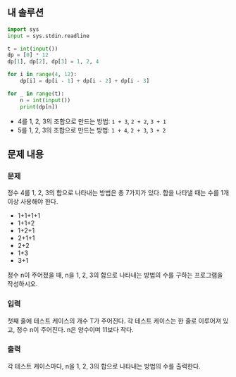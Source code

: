 ## 내 솔루션
```python
import sys
input = sys.stdin.readline

t = int(input())
dp = [0] * 12
dp[1], dp[2], dp[3] = 1, 2, 4

for i in range(4, 12):
    dp[i] = dp[i - 1] + dp[i - 2] + dp[i - 3]

for _ in range(t):
    n = int(input())
    print(dp[n])
```
- 4를 1, 2, 3의 조합으로 만드는 방법: `1 + 3`, `2 + 2`, `3 + 1`
- 5를 1, 2, 3의 조합으로 만드는 방법: `1 + 4`, `2 + 3`, `3 + 2`

## 문제 내용
### 문제
정수 4를 1, 2, 3의 합으로 나타내는 방법은 총 7가지가 있다. 합을 나타낼 때는 수를 1개 이상 사용해야 한다.

- 1+1+1+1
- 1+1+2
- 1+2+1
- 2+1+1
- 2+2
- 1+3
- 3+1

정수 n이 주어졌을 때, n을 1, 2, 3의 합으로 나타내는 방법의 수를 구하는 프로그램을 작성하시오.

### 입력
첫째 줄에 테스트 케이스의 개수 T가 주어진다. 각 테스트 케이스는 한 줄로 이루어져 있고, 정수 n이 주어진다. n은 양수이며 11보다 작다.

### 출력
각 테스트 케이스마다, n을 1, 2, 3의 합으로 나타내는 방법의 수를 출력한다.